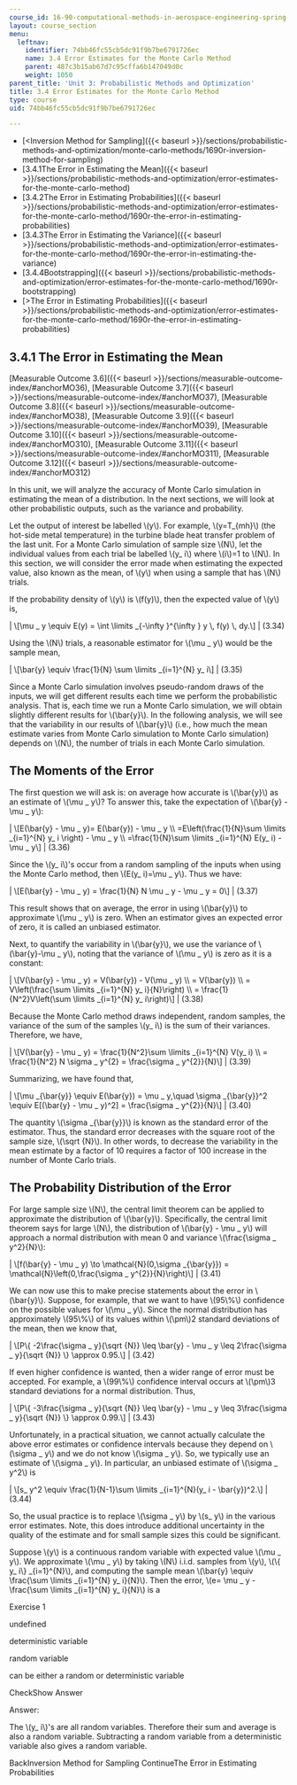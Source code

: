 ```yaml
---
course_id: 16-90-computational-methods-in-aerospace-engineering-spring-2014
layout: course_section
menu:
  leftnav:
    identifier: 74bb46fc55cb5dc91f9b7be6791726ec
    name: 3.4 Error Estimates for the Monte Carlo Method
    parent: 487c3b15ab67d7c95cffa6b147049d0c
    weight: 1050
parent_title: 'Unit 3: Probabilistic Methods and Optimization'
title: 3.4 Error Estimates for the Monte Carlo Method
type: course
uid: 74bb46fc55cb5dc91f9b7be6791726ec

---
```


*   [<Inversion Method for Sampling]({{< baseurl >}}/sections/probabilistic-methods-and-optimization/monte-carlo-methods/1690r-inversion-method-for-sampling)
*   [3.4.1The Error in Estimating the Mean]({{< baseurl >}}/sections/probabilistic-methods-and-optimization/error-estimates-for-the-monte-carlo-method)
*   [3.4.2The Error in Estimating Probabilities]({{< baseurl >}}/sections/probabilistic-methods-and-optimization/error-estimates-for-the-monte-carlo-method/1690r-the-error-in-estimating-probabilities)
*   [3.4.3The Error in Estimating the Variance]({{< baseurl >}}/sections/probabilistic-methods-and-optimization/error-estimates-for-the-monte-carlo-method/1690r-the-error-in-estimating-the-variance)
*   [3.4.4Bootstrapping]({{< baseurl >}}/sections/probabilistic-methods-and-optimization/error-estimates-for-the-monte-carlo-method/1690r-bootstrapping)
*   [\>The Error in Estimating Probabilities]({{< baseurl >}}/sections/probabilistic-methods-and-optimization/error-estimates-for-the-monte-carlo-method/1690r-the-error-in-estimating-probabilities)

3.4.1 The Error in Estimating the Mean
--------------------------------------

[Measurable Outcome 3.6]({{< baseurl >}}/sections/measurable-outcome-index/#anchorMO36), [Measurable Outcome 3.7]({{< baseurl >}}/sections/measurable-outcome-index/#anchorMO37), [Measurable Outcome 3.8]({{< baseurl >}}/sections/measurable-outcome-index/#anchorMO38), [Measurable Outcome 3.9]({{< baseurl >}}/sections/measurable-outcome-index/#anchorMO39), [Measurable Outcome 3.10]({{< baseurl >}}/sections/measurable-outcome-index/#anchorMO310), [Measurable Outcome 3.11]({{< baseurl >}}/sections/measurable-outcome-index/#anchorMO311), [Measurable Outcome 3.12]({{< baseurl >}}/sections/measurable-outcome-index/#anchorMO312)

In this unit, we will analyze the accuracy of Monte Carlo simulation in estimating the mean of a distribution. In the next sections, we will look at other probabilistic outputs, such as the variance and probability.

Let the output of interest be labelled \\(y\\). For example, \\(y=T\_{mh}\\) (the hot-side metal temperature) in the turbine blade heat transfer problem of the last unit. For a Monte Carlo simulation of sample size \\(N\\), let the individual values from each trial be labelled \\(y\_ i\\) where \\(i\\)=1 to \\(N\\). In this section, we will consider the error made when estimating the expected value, also known as the mean, of \\(y\\) when using a sample that has \\(N\\) trials.

If the probability density of \\(y\\) is \\(f(y)\\), then the expected value of \\(y\\) is,

| \\\[\\mu \_ y \\equiv E(y) = \\int \\limits \_{-\\infty }^{\\infty } y \\, f(y) \\, dy.\\\] | (3.34) 

Using the \\(N\\) trials, a reasonable estimator for \\(\\mu \_ y\\) would be the sample mean,

| \\\[\\bar{y} \\equiv \\frac{1}{N} \\sum \\limits \_{i=1}^{N} y\_ i\\\] | (3.35) 

Since a Monte Carlo simulation involves pseudo-random draws of the inputs, we will get different results each time we perform the probabilistic analysis. That is, each time we run a Monte Carlo simulation, we will obtain slightly different results for \\(\\bar{y}\\). In the following analysis, we will see that the variability in our results of \\(\\bar{y}\\) (i.e., how much the mean estimate varies from Monte Carlo simulation to Monte Carlo simulation) depends on \\(N\\), the number of trials in each Monte Carlo simulation.

The Moments of the Error
------------------------

The first question we will ask is: on average how accurate is \\(\\bar{y}\\) as an estimate of \\(\\mu \_ y\\)? To answer this, take the expectation of \\(\\bar{y} - \\mu \_ y\\):

| \\\[E(\\bar{y} - \\mu \_ y)= E(\\bar{y}) - \\mu \_ y \\\\ =E\\left(\\frac{1}{N}\\sum \\limits \_{i=1}^{N} y\_ i \\right) - \\mu \_ y \\\\ =\\frac{1}{N}\\sum \\limits \_{i=1}^{N} E(y\_ i) - \\mu \_ y\\\] | (3.36) 

Since the \\(y\_ i\\)'s occur from a random sampling of the inputs when using the Monte Carlo method, then \\(E(y\_ i)=\\mu \_ y\\). Thus we have:

| \\\[E(\\bar{y} - \\mu \_ y) = \\frac{1}{N} N \\mu \_ y - \\mu \_ y = 0\\\] | (3.37) 

This result shows that on average, the error in using \\(\\bar{y}\\) to approximate \\(\\mu \_ y\\) is zero. When an estimator gives an expected error of zero, it is called an unbiased estimator.

Next, to quantify the variability in \\(\\bar{y}\\), we use the variance of \\(\\bar{y}-\\mu \_ y\\), noting that the variance of \\(\\mu \_ y\\) is zero as it is a constant:

| \\\[V(\\bar{y} - \\mu \_ y) = V(\\bar{y}) - V(\\mu \_ y) \\\\ = V(\\bar{y}) \\\\ = V\\left(\\frac{\\sum \\limits \_{i=1}^{N} y\_ i}{N}\\right) \\\\ = \\frac{1}{N^2}V\\left(\\sum \\limits \_{i=1}^{N} y\_ i\\right)\\\] | (3.38) 

Because the Monte Carlo method draws independent, random samples, the variance of the sum of the samples \\(y\_ i\\) is the sum of their variances. Therefore, we have,

| \\\[V(\\bar{y} - \\mu \_ y) = \\frac{1}{N^2}\\sum \\limits \_{i=1}^{N} V(y\_ i) \\\\ = \\frac{1}{N^2} N \\sigma \_ y^{2} = \\frac{\\sigma \_ y^{2}}{N}\\\] | (3.39) 

Summarizing, we have found that,

| \\\[\\mu \_{\\bar{y}} \\equiv E(\\bar{y}) = \\mu \_ y,\\quad \\sigma \_{\\bar{y}}^2 \\equiv E\[(\\bar{y} - \\mu \_ y)^2\] = \\frac{\\sigma \_ y^{2}}{N}\\\] | (3.40) 

The quantity \\(\\sigma \_{\\bar{y}}\\) is known as the standard error of the estimator. Thus, the standard error decreases with the square root of the sample size, \\(\\sqrt {N}\\). In other words, to decrease the variability in the mean estimate by a factor of 10 requires a factor of 100 increase in the number of Monte Carlo trials.

The Probability Distribution of the Error
-----------------------------------------

For large sample size \\(N\\), the central limit theorem can be applied to approximate the distribution of \\(\\bar{y}\\). Specifically, the central limit theorem says for large \\(N\\), the distribution of \\(\\bar{y} - \\mu \_ y\\) will approach a normal distribution with mean 0 and variance \\(\\frac{\\sigma \_ y^2}{N}\\):

| \\\[f(\\bar{y} - \\mu \_ y) \\to \\mathcal{N}(0,\\sigma \_{\\bar{y}}) = \\mathcal{N}\\left(0,\\frac{\\sigma \_ y^{2}}{N}\\right)\\\] | (3.41) 

We can now use this to make precise statements about the error in \\(\\bar{y}\\). Suppose, for example, that we want to have \\(95\\%\\) confidence on the possible values for \\(\\mu \_ y\\). Since the normal distribution has approximately \\(95\\%\\) of its values within \\(\\pm\\)2 standard deviations of the mean, then we know that,

| \\\[P\\{ -2\\frac{\\sigma \_ y}{\\sqrt {N}} \\leq \\bar{y} - \\mu \_ y \\leq 2\\frac{\\sigma \_ y}{\\sqrt {N}} \\} \\approx 0.95.\\\] | (3.42) 

If even higher confidence is wanted, then a wider range of error must be accepted. For example, a \\(99\\%\\) confidence interval occurs at \\(\\pm\\)3 standard deviations for a normal distribution. Thus,

| \\\[P\\{ -3\\frac{\\sigma \_ y}{\\sqrt {N}} \\leq \\bar{y} - \\mu \_ y \\leq 3\\frac{\\sigma \_ y}{\\sqrt {N}} \\} \\approx 0.99.\\\] | (3.43) 

Unfortunately, in a practical situation, we cannot actually calculate the above error estimates or confidence intervals because they depend on \\(\\sigma \_ y\\) and we do not know \\(\\sigma \_ y\\). So, we typically use an estimate of \\(\\sigma \_ y\\). In particular, an unbiased estimate of \\(\\sigma \_ y^2\\) is

| \\\[s\_ y^2 \\equiv \\frac{1}{N-1}\\sum \\limits \_{i=1}^{N}(y\_ i - \\bar{y})^2.\\\] | (3.44) 

So, the usual practice is to replace \\(\\sigma \_ y\\) by \\(s\_ y\\) in the various error estimates. Note, this does introduce additional uncertainty in the quality of the estimate and for small sample sizes this could be significant.

Suppose \\(y\\) is a continuous random variable with expected value \\(\\mu \_ y\\). We approximate \\(\\mu \_ y\\) by taking \\(N\\) i.i.d. samples from \\(y\\), \\(\\{ y\_ i\\} \_{i=1}^{N}\\), and computing the sample mean \\(\\bar{y} \\equiv \\frac{\\sum \\limits \_{i=1}^{N} y\_ i}{N}\\). Then the error, \\(e= \\mu \_ y - \\frac{\\sum \\limits \_{i=1}^{N} y\_ i}{N}\\) is a

Exercise 1

 undefined

 deterministic variable

 random variable

 can be either a random or deterministic variable

CheckShow Answer

Answer:

The \\(y\_ i\\)'s are all random variables. Therefore their sum and average is also a random variable. Subtracting a random variable from a deterministic variable also gives a random variable.

BackInversion Method for Sampling ContinueThe Error in Estimating Probabilities